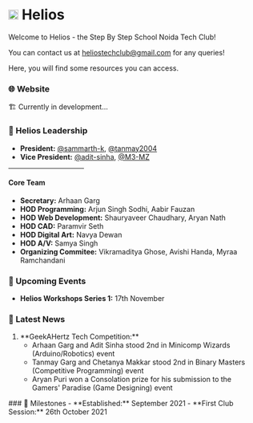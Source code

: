 # <img src="https://github.com/sbs-helios/sbs-helios/blob/main/helios_small.png" width="20rem" height="auto"> Helios

Welcome to Helios - the Step By Step School Noida Tech Club!

You can contact us at <a href="mailto:heliostechclub@gmail.com">heliostechclub@gmail.com</a> for any queries!

Here, you will find some resources you can access.

### 🌐 Website
🏗️ Currently in development...

### 👥 Helios Leadership
- **President:** [@sammarth-k](https://github.com/sammarth-k), [@tanmay2004](https://github.com/tanmay2004)
- **Vice President:** [@adit-sinha](https://github.com/adit-sinha), [@M3-MZ](https://github.com/M3-MZ) 
<hr width="30%">

#### Core Team

- **Secretary:** Arhaan Garg
- **HOD Programming:** Arjun Singh Sodhi, Aabir Fauzan
- **HOD Web Development:** Shauryaveer Chaudhary, Aryan Nath
- **HOD CAD:** Paramvir Seth
- **HOD Digital Art:** Navya Dewan
- **HOD A/V:** Samya Singh
- **Organizing Commitee:** Vikramaditya Ghose, Avishi Handa, Myraa Ramchandani

### 📆 Upcoming Events
- **Helios Workshops Series 1:** 17th November

### 📰 Latest News
<ol>
  
  <li>**GeekAHertz Tech Competition:**
    <ul>
      <li>Arhaan Garg and Adit Sinha stood 2nd in Minicomp Wizards (Arduino/Robotics) event 
       <li>  Tanmay Garg and Chetanya Makkar stood 2nd in Binary Masters (Competitive Programming) event
  <li> Aryan Puri won a Consolation prize for his submission to the Gamers' Paradise (Game Designing) event
    
</ol>
### 🎯 Milestones
- **Established:** September 2021
- **First Club Session:** 26th October 2021
